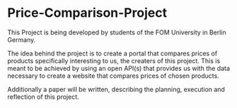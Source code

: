 # Price-Comparison-Project

This Project is being developed by students of the FOM University in Berlin Germany.

The idea behind the project is to create a portal that compares prices of products specifically interesting to us, the creaters of this project.
This is meant to be achieved by using an open API(s) that provides us with the data necessary to create a website that compares prices of chosen products.

Additionally a paper will be written, describing the planning, execution and reflection of this project.
